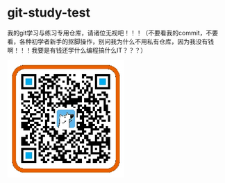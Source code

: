 # git-study-test
我的git学习与练习专用仓库，请诸位无视吧！！！（不要看我的commit，不要看，各种初学者新手的抠脚操作，别问我为什么不用私有仓库，因为我没有钱啊！！！我要是有钱还学什么编程搞什么IT？？？）

![](https://github.com/cw1997/git-study-test/blob/master/zfb.jpg?raw=true)
